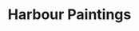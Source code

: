 ---
title: Harbour Paintings
_hide_content: true
description_markdown:
_gallery_date: 2016-05-01 00:00:00
permalink: /gallery/harbour-paintings/
main_image_path: /assets/images/small-harbour.JPG
images:
  - image_path: /assets/images/small-harbour-1.JPG
    image_title: Small Harbour with Pink - Acrylic on Canvas - 30x30cm ) 12x12inch ) SOLD
    image_description:
  - image_path: /assets/images/barbara-harrison-caban-oxford-city.JPG
    image_title: >-
      Harbour with 2 Orange Houses - Acrylic on Box Canvas - 60x60cm ( 24x24inch
      ) SOLD
    image_description:
  - image_path: /assets/images/img-5941.jpg
    image_title: >-
      Large Night Time Harbour - Acrylic on Box Canvas 60x90cm ( 24x36inch ) -
      AVAILABLE
    image_description:
  - image_path: /assets/images/img-1804-1.JPG
    image_title: Harbour - Acrylic on Box Canvas - 60x60cm ( 24x24inch ) SOLD
    image_description:
  - image_path: /assets/images/harbour-2019-with-side-trees.JPG
    image_title: >-
      Harbour 2019 with Trees & Orange - Acrylic on Box Canvas - 60x60cm (
      24x24inch )SOLD
    image_description:
  - image_path: /assets/images/small-square-harbour-evening.JPG
    image_title: Small Evening Harbour - Acrylic on Canvas - 25x25cm ( 10x10inch ) SOLD
    image_description:
  - image_path: /assets/images/small-hourbour.jpg
    image_title: Small Harbour - Acrylic on Canvas - 30x15cm ( 12x6inch ) SOLD
    image_description:
  - image_path: /assets/images/small-harbour-with-moon.jpg
    image_title: Small Harbour - Acrylic onCanvas - 30x15cm ( 12x6inch ) SOLD
    image_description:
  - image_path: /assets/images/harbour-18x14.JPG
    image_title: >-
      Harbour/ Harbor - Acrylic on Canvas - 18x14inch ( 46x35cm ) This will come
      in a white float frame. AVAILABLE
    image_description:
  - image_path: /assets/images/harbour-6x12.JPG
    image_title: Harbour/Harbor - Acrylic on Canvas - 12x6inch ( 30x15cm approx ) SOLD
    image_description:
  - image_path: /assets/images/small-night-harbour.JPG
    image_title: >-
      Small Night Time Harbour/Harbor - Acrylic on Canvas - 6x8inch ( 15x21cm )
      SOLD
    image_description:
  - image_path: /assets/images/fullsizeoutput-a91.jpeg
    image_title: >-
      Night Time Harbour/Harbor - Acrylic on Box Canvas - 18x18inch ( 46x46cm
      approx ) SOLD
    image_description:
  - image_path: /assets/images/small-harbour-2-2021.jpg
    image_title: >-
      Harbour with Blue 2021 - Acrylic on Canvas - 30.5cm sq / 12inch sq  
      AVAILABLE
    image_description:
  - image_path: /assets/images/small-harbour-2021.jpg
    image_title: Small Harbour with Orange 2021 -Acrylic on Canvas -30.5cm sq /12inch sq
    image_description:
  - image_path:
    image_title:
    image_description:
  - image_path:
    image_title:
    image_description: '1'
  - image_path:
    image_title:
    image_description:
  - image_path:
    image_title:
    image_description:
  - image_path:
    image_title:
    image_description:
  - image_path:
    image_title:
    image_description:
  - image_path:
    image_title:
    image_description:
  - image_path:
    image_title:
    image_description:
  - image_path:
    image_title:
    image_description:
  - image_path:
    image_title:
    image_description:
  - image_path:
    image_title:
    image_description: '18x18,'
  - image_path:
    image_title:
    image_description:
  - image_path:
    image_title:
    image_description:
  - image_path:
    image_title:
    image_description:
  - image_path:
    image_title:
    image_description:
  - image_path:
    image_title:
    image_description:
  - image_path:
    image_title:
    image_description:
  - image_path:
    image_title:
    image_description:
  - image_path:
    image_title:
    image_description:
  - image_path:
    image_title:
    image_description:
  - image_path:
    image_title:
    image_description:
  - image_path:
    image_title:
    image_description:
  - image_path:
    image_title:
    image_description:
  - image_path:
    image_title:
    image_description:
  - image_path:
    image_title:
    image_description:
  - image_path:
    image_title:
    image_description:
  - image_path:
    image_title:
    image_description:
  - image_path:
    image_title:
    image_description:
  - image_path:
    image_title:
    image_description:
  - image_path:
    image_title:
    image_description:
  - image_path:
    image_title:
    image_description:
  - image_path:
    image_title:
    image_description:
  - image_path:
    image_title:
    image_description:
_comments:
  title: add a Gallery title
  main_image_path: This is the image used to represent your gallery
  images: Add and edit your gallery images here
---